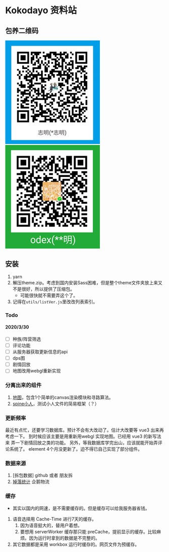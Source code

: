 # Kokodayo 资料站

## 包养二维码
   <img src="./assets/zfb.reszie.png" width = "300" alt="图片名称" /><img src="./assets/wx.reszie.png" width = "300" alt="图片名称" />

## 安装

1. yarn 
2. 解压theme.zip。考虑到国内安装Sass困难，但是整个theme文件夹放上来又不是很好，所以提供了压缩包。
   - 可能很快就不需要弄这个了。
3. 记得在```utils/listVer.js```里改改列表索引。


### Todo

#### 2020/3/30
- [ ] 种族/阵营筛选
- [ ] 评论功能
- [ ] 从服务器获取更新信息的api
- [ ] dps图
- [ ] 剧情回放
- [ ] 地图改用webgl重新实现

### 分离出来的组件
   1. [地图](https://github.com/odex21/SomeMapTest)，包含1个简单的canvas渲染模块和寻路算法。
   2. [spine小人](https://github.com/odex21/ArkSpineTest)，测试小人文件的简易框架（？）

### 更新频率
   最近有点忙，还要学习数据库。预计不会有大改动了。估计大改要等 vue3 出来再考虑一下。
   到时候应该主要是用重新用webgl 实现地图。已经用 vue3 的新写法来 弄一下剧情回放之类的功能。
   另外，等我数据库学完出山，应该就能开始弄评论系统了。
   element 4个月没更新了。迫不得已自己实现了部分组件。


### 数据来源

1. [拆包数据] github 或者 朋友拆
2. [掉落统计](https://penguin-stats.io/) 企鹅物流

### 缓存

- 其实以国内的网速，是不需要缓存的。但是缓存可以给我服务器省钱。
 
1. 语音选择用 Cache-Time 进行7天的缓存。
   1. 因为语音挺大的，替用户着想。
   2. 要想用 serverWorker 缓存那只能 preCache，提前显示的缓存。比较麻烦。因为运行时拿到的数据是不完整的。
2. 其它数据都是采用 workbox 运行时缓存的。网页文件为预缓存。
